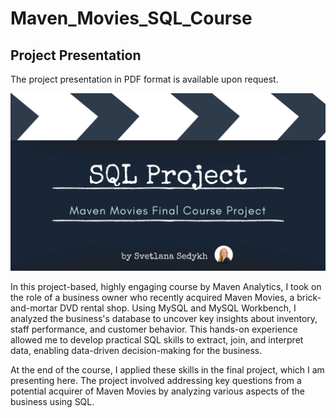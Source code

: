 # Maven_Movies_SQL_Course

## Project Presentation

The project presentation in PDF format is available upon request.


![SQL Project](SQL_Project.png)

In this project-based, highly engaging course by Maven Analytics, I took on the role
of a business owner who recently acquired Maven Movies, a brick-and-mortar DVD
rental shop. Using MySQL and MySQL Workbench, I analyzed the business's database
to uncover key insights about inventory, staff performance, and customer behavior.
This hands-on experience allowed me to develop practical SQL skills to extract, join,
and interpret data, enabling data-driven decision-making for the business.

At the end of the course, I applied these skills in the final project, which I am
presenting here. The project involved addressing key questions from a potential
acquirer of Maven Movies by analyzing various aspects of the business using SQL.
